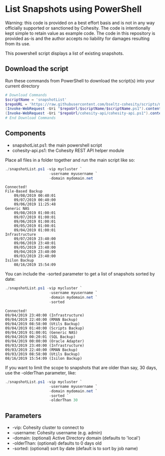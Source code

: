 # List Snapshots using PowerShell

Warning: this code is provided on a best effort basis and is not in any way officially supported or sanctioned by Cohesity. The code is intentionally kept simple to retain value as example code. The code in this repository is provided as-is and the author accepts no liability for damages resulting from its use.

This powershell script displays a list of existing snapshots.

## Download the script

Run these commands from PowerShell to download the script(s) into your current directory

```powershell
# Download Commands
$scriptName = 'snapshotList'
$repoURL = 'https://raw.githubusercontent.com/bseltz-cohesity/scripts/master/powershell'
(Invoke-WebRequest -Uri "$repoUrl/$scriptName/$scriptName.ps1").content | Out-File "$scriptName.ps1"; (Get-Content "$scriptName.ps1") | Set-Content "$scriptName.ps1"
(Invoke-WebRequest -Uri "$repoUrl/cohesity-api/cohesity-api.ps1").content | Out-File cohesity-api.ps1; (Get-Content cohesity-api.ps1) | Set-Content cohesity-api.ps1
# End Download Commands
```

## Components

* snapshotList.ps1: the main powershell script
* cohesity-api.ps1: the Cohesity REST API helper module

Place all files in a folder together and run the main script like so:

```powershell
./snapshotList.ps1 -vip mycluster `
                    -username myusername `
                    -domain mydomain.net
```

```text
Connected!
File-Based Backup
    09/08/2019 00:40:01
    09/07/2019 00:40:00
    09/06/2019 11:25:48
Generic NAS
    09/08/2019 01:00:01
    09/07/2019 01:00:01
    09/06/2019 01:00:01
    09/05/2019 01:00:01
    09/04/2019 01:00:01
Infrastructure
    09/07/2019 23:40:00
    09/06/2019 23:40:01
    09/05/2019 23:40:00
    09/04/2019 23:40:00
    09/03/2019 23:40:00
Isilon Backup
    08/16/2019 15:54:09
```

You can include the -sorted parameter to get a list of snapshots sorted by date:

```powershell
./snapshotList.ps1 -vip mycluster `
                    -username myusername `
                    -domain mydomain.net `
                    -sorted
```

```text
Connected!
09/04/2019 23:40:00 (Infrastructure)
09/04/2019 22:40:00 (RMAN Backup)
09/04/2019 08:58:00 (Utils Backup)
09/04/2019 01:40:00 (Scripts Backup)
09/04/2019 01:00:01 (Generic NAS)
09/04/2019 00:20:01 (SQL Backup)
09/04/2019 00:00:00 (Oracle Adapter)
09/03/2019 23:40:00 (Infrastructure)
09/03/2019 22:40:00 (RMAN Backup)
09/03/2019 08:58:00 (Utils Backup)
08/16/2019 15:54:09 (Isilon Backup)
```

If you want to limit the scope to snapshots that are older than say, 30 days, use the -olderThan parameter, like:

```powershell
./snapshotList.ps1 -vip mycluster `
                    -username myusername `
                    -domain mydomain.net `
                    -sorted `
                    -olderThan 30
```

## Parameters

* -vip: Cohesity cluster to connect to
* -username: Cohesity username (e.g. admin)
* -domain: (optional) Active Directory domain (defaults to 'local')
* -olderThan: (optional) defaults to 0 days old
* -sorted: (optional) sort by date (default is to sort by job name)
